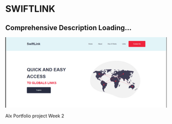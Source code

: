 <!-- @format -->

# SWIFTLINK

## Comprehensive Description Loading...

![SwiftLink MVP](/images/swiftlink.jpg?raw=true 'SwiftLink MvP')

<p>Alx Portfolio project Week 2</p>
